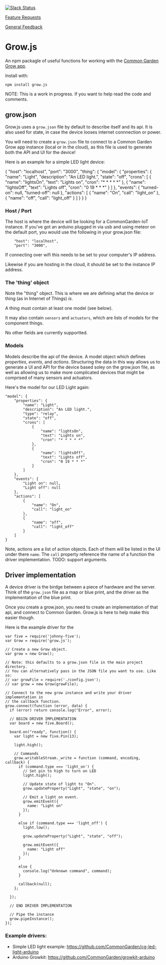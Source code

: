 [![Slack Status](http://slack.commongarden.org/badge.svg)](http://slack.commongarden.org)

[Feature Requests](http://forum.commongarden.org/c/feature-requests)

[General Feedback](http://forum.commongarden.org/c/feedback)

# Grow.js
An npm packagle of useful functions for working with the [Common Garden Grow app](https://github.com/CommonGarden/Grow).

Install with:

    npm install grow.js

NOTE: This is a work in progress. If you want to help read the code and comments.

## grow.json
Grow.js uses a `grow.json` file by default to describe itself and its api. It is also used for state, in case the device looses internet connnection or power.

You will need to create a `grow.json` file to connect to a Common Garden Grow app instance (local or in the cloud), as this file is used to generate both the API and UI for the device!

Here is an example for a simple LED light device:

{
    "host": "localhost",
    "port": "3000",
    "thing": {
        "model": {
            "properties": {
                "name": "Light",
                "description": "An LED light.",
                "state": "off",
                "crons": [
                    {
                        "name": "lightsOn",
                        "text": "Lights on",
                        "cron": "* * * * *"
                    },
                    {
                        "name": "lightsOff",
                        "text": "Lights off",
                        "cron": "0 19 * * *"
                    }
                ]
            },
            "events": {
                "turned-on": null,
                "turned-off": null
            },
            "actions": [
                {
                    "name": "On",
                    "call": "light_on"
                },
                {
                    "name": "off",
                    "call": "light_off"
                }
            ]
        }
    }
}

### Host / Port
The host is where the device will be looking for a CommonGarden-IoT instance. If you've got an arduino plugged in via usb and using meteor on the default port, you would use the following in your grow.json file:

```
    "host": "localhost",
    "port": "3000",
```

If connecting over wifi this needs to be set to your computer's IP address.

Likewise if you are hosting in the cloud, it should be set to the instance IP address.

### The 'thing' object
Note the "thing" object. This is where we are defining what the device or thing (as in Internet of Things) *is*. 

A thing must contain at least one model (see below).

It may also contain `sensors` and `actuators`, which are lists of models for the component things.

No other fields are currently supportted.

### Models
Models describe the api of the device. A model object which defines *properties*, *events*, and *actions*. Structuring the data in this way allows us to generate a UI and API for the device based soley on the grow.json file, as well as allowing us to make more complicated devices that might be comprised of many sensors and actuators.

Here's the model for our LED Light again:

```
"model": {
    "properties": {
        "name": "Light",
        "description": "An LED light.",
        "type": "relay",
        "state": "off",
        "crons": [
            {
                "name": "lightsOn",
                "text": "Lights on",
                "cron": "* * * * *"
            },
            {
                "name": "lightsOff",
                "text": "Lights off",
                "cron": "0 19 * * *"
            }
        ]
    },
    "events": {
        "Light on": null,
        "Light off": null
    },
    "actions": [
        {
            "name": "On",
            "call": "light_on"
        },
        {
            "name": "off",
            "call": "light_off"
        }
    ]
}

```

Note, actions are a list of action objects. Each of them will be listed in the UI under there `name`. The `call` property reference the name of a function the driver implementation. TODO: support arguments.

## Driver implementation
A device driver is the birdge between a piece of hardware and the server. Think of the `grow.json` file as a map or blue print, and the driver as the implementation of the blue print.

Once you create a grow.json, you need to create an implementation of that api, and connect to Common Garden. Grow.js is here to help make this easier though.

Here is the example driver for the 

```
var five = require('johnny-five');
var Grow = require('grow.js');

// Create a new Grow object.
var grow = new Grow();

// Note: this defaults to a grow.json file in the main project directory.
// You can alternatively pass in the JSON file you want to use. Like so:
// var growFile = require('./config.json');
// var grow = new Grow(growFile);

// Connect to the new grow instance and write your driver implementation in
// the callback function.
grow.connect(function (error, data) {
  if (error) return console.log("Error", error);

  // BEGIN DRIVER IMPLEMENTATION
  var board = new five.Board();
  
  board.on("ready", function() {
    var light = new five.Pin(13);

    light.high();
    
    // Commands
    grow.writableStream._write = function (command, encoding, callback) {
      if (command.type === 'light_on') {
        // Set pin to high to turn on LED
        light.high();
        
        // Update state of light to "On".
        grow.updateProperty("Light", "state", "on");

        // Emit a light on event.
        grow.emitEvent({
          name: "Light on"
        });
      }

      else if (command.type === 'light_off') {
        light.low();

        grow.updateProperty("Light", "state", "off");

        grow.emitEvent({
          name: "Light off"
        });
      }

      else {
        console.log("Unknown command", command);
      }

      callback(null);
    };

  });

  // END DRIVER IMPLEMENTATION

  // Pipe the instance
  grow.pipeInstance();
});

```

### Example drivers:

* Simple LED light example: https://github.com/CommonGarden/cg-led-light-arduino
* Arduino Growkit: https://github.com/CommonGarden/growkit-arduino
